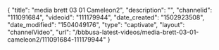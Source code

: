 {
    "title": "media brett 03 01 Cameleon2",
    "description": "",
    "channelid": "111091684",
    "videoid": "111179944",
    "date_created": "1502923508",
    "date_modified": "1504049176",
    "type": "captivate",
    "layout": "channelVideo",
    "url": "\/bbbusa-latest-videos\/media-brett-03-01-cameleon2\/111091684-111179944"
}